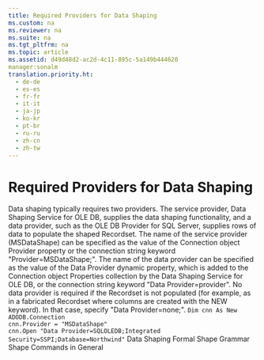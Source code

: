 ```yaml
---
title: Required Providers for Data Shaping
ms.custom: na
ms.reviewer: na
ms.suite: na
ms.tgt_pltfrm: na
ms.topic: article
ms.assetid: d49d48d2-ac2d-4c11-895c-5a149b444620
manager:sonalm
translation.priority.ht: 
  - de-de
  - es-es
  - fr-fr
  - it-it
  - ja-jp
  - ko-kr
  - pt-br
  - ru-ru
  - zh-cn
  - zh-tw
---
```

# Required Providers for Data Shaping
<?xml version="1.0" encoding="utf-8"?>
<developerReferenceWithoutSyntaxDocument xmlns="http://ddue.schemas.microsoft.com/authoring/2003/5" xmlns:xlink="http://www.w3.org/1999/xlink" xmlns:xsi="http://www.w3.org/2001/XMLSchema-instance" xsi:schemaLocation="http://ddue.schemas.microsoft.com/authoring/2003/5 http://dduestorage.blob.core.windows.net/ddueschema/developer.xsd">
  <introduction>
    <para>Data shaping typically requires two providers. The service provider, <legacyLink xlink:href="523009ce-e01b-4e2d-a7df-816d7688aff0">Data Shaping Service for OLE DB</legacyLink>, supplies the data shaping functionality, and a data provider, such as the OLE DB Provider for SQL Server, supplies rows of data to populate the shaped <legacyLink xlink:href="ede1415f-c3df-4cc5-a05b-2576b2b84b60">Recordset</legacyLink>.</para>
    <para>The name of the service provider (MSDataShape) can be specified as the value of the <legacyLink xlink:href="ef6b1824-5b12-43db-89d7-8f3d13896d4d">Connection</legacyLink> object <legacyLink xlink:href="0ff70e72-0061-4ffc-90fb-e3ea23129bb2">Provider</legacyLink> property or the connection string keyword "Provider=MSDataShape;".</para>
    <para>The name of the data provider can be specified as the value of the <legacyBold>Data Provider</legacyBold> dynamic property, which is added to the <legacyBold>Connection</legacyBold> object <legacyLink xlink:href="1d539aa8-ce0d-4418-ab03-8d0a3c1e9d82">Properties</legacyLink> collection by the Data Shaping Service for OLE DB, or the connection string keyword "<legacyBold>Data Provider=</legacyBold><legacyItalic>provider</legacyItalic>".</para>
    <para>No data provider is required if the <legacyBold>Recordset</legacyBold> is not populated (for example, as in a fabricated <legacyBold>Recordset</legacyBold> where columns are created with the NEW keyword). In that case, specify "<legacyBold>Data Provider=</legacyBold>none;".</para>
  </introduction>
  <codeExample>
    <code>Dim cnn As New ADODB.Connection
cnn.Provider = "MSDataShape"
cnn.Open "Data Provider=SQLOLEDB;Integrated Security=SSPI;Database=Northwind"</code>
  </codeExample>
  <relatedTopics>
<link xlink:href="1bfdcad4-52e1-45bc-ad21-783657ef0a44">Data Shaping</link>
<link xlink:href="ea691475-0f03-4abe-a785-b77e77712d1d">Formal Shape Grammar</link>
<link xlink:href="1fac7831-a187-4b15-9b43-aad380c5556c">Shape Commands in General</link>
</relatedTopics>
</developerReferenceWithoutSyntaxDocument>